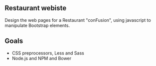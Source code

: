 ## Restaurant webiste
Design the web pages for a Restaurant "conFusion", using javascript to manipulate Bootstrap elements.

## Goals
 * CSS preprocessors, Less and Sass
 * Node.js and NPM and Bower 